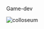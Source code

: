   G a m e - d e v 



 
 
![colloseum](https://github.com/shoaibgi/Game-dev/assets/117749264/e0c907ad-8e74-4dc2-89ee-4759a8197059)
